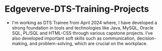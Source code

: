 # Edgeverve-DTS-Training-Projects
* I'm working as DTS Trainee from April 2024 where, I have developed a strong foundation in tools and technologies like Java, MySQL, Oracle SQL, PL/SQL and HTML-CSS through various capstone projects. I’ve also developed important soft skills such as communication, decision-making, and problem-solving, which are crucial on the workplace.
